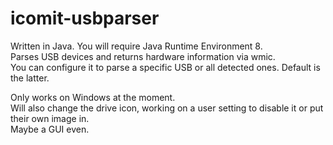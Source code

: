 # icomit-usbparser

Written in Java. You will require Java Runtime Environment 8. <br>
Parses USB devices and returns hardware information via wmic. <br>
You can configure it to parse a specific USB or all detected ones. Default is the latter. <br>

Only works on Windows at the moment. <br>
Will also change the drive icon, working on a user setting to disable it or put their own image in. <br>
Maybe a GUI even. <br>



